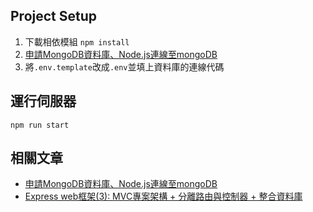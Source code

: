 ## Project Setup
1. 下載相依模組 `npm install`
2. [申請MongoDB資料庫、Node.js連線至mongoDB](https://wwwchen.dev/blogs/2jiC8H21jO7qaGFN1OHU)
3. 將`.env.template`改成`.env`並填上資料庫的連線代碼

## 運行伺服器
```
npm run start
```

## 相關文章
- [申請MongoDB資料庫、Node.js連線至mongoDB](https://wwwchen.dev/blogs/2jiC8H21jO7qaGFN1OHU)
- [Express web框架(3): MVC專案架構 + 分離路由與控制器 + 整合資料庫](https://wwwchen.dev/blogs/jZvX0f2q6RAdPdTuNMTy)
